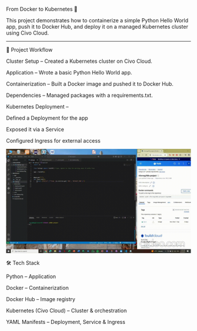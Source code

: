 From Docker to Kubernetes 🚀

This project demonstrates how to containerize a simple Python Hello World app, push it to Docker Hub, and deploy it on a managed Kubernetes cluster using Civo Cloud.
<hr>

🔹 Project Workflow

Cluster Setup – Created a Kubernetes cluster on Civo Cloud.

Application – Wrote a basic Python Hello World app.

Containerization – Built a Docker image and pushed it to Docker Hub.

Dependencies – Managed packages with a requirements.txt.

Kubernetes Deployment –

Defined a Deployment for the app

Exposed it via a Service

Configured Ingress for external access


![Live Demo](gif/k8s%20project.gif)


🛠️ Tech Stack

Python – Application

Docker – Containerization

Docker Hub – Image registry

Kubernetes (Civo Cloud) – Cluster & orchestration

YAML Manifests – Deployment, Service & Ingress
